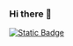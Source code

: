 ### Hi there 👋

<!--
**ManuelJuandelCastillo/ManuelJuandelCastillo** is a ✨ _special_ ✨ repository because its `README.md` (this file) appears on your GitHub profile.

Here are some ideas to get you started:

- 🔭 I’m currently working on ...
- 🌱 I’m currently learning ...
- 👯 I’m looking to collaborate on ...
- 🤔 I’m looking for help with ...
- 💬 Ask me about ...
- 📫 How to reach me: ...
- 😄 Pronouns: ...
- ⚡ Fun fact: ...
-->
<a target="_blank" href="www.linkedin.com/in/manuel-del-castillo">
<img alt="Static Badge" src="https://img.shields.io/badge/LinkedIn-blue">
</a>
